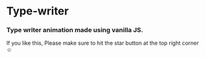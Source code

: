# Type-writer
### Type writer animation made using vanilla JS.
If you like this, Please make sure to hit the star button at the top right corner ☺
